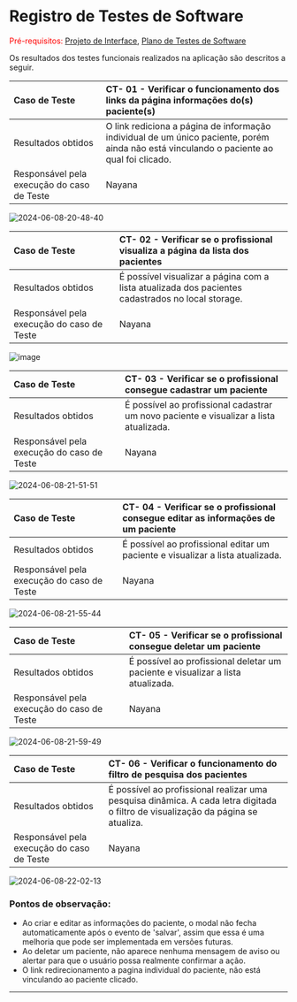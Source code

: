 # Registro de Testes de Software

<span style="color:red">Pré-requisitos: <a href="https://github.com/ICEI-PUC-Minas-PMV-ADS/pmv-ads-2024-1-e1-proj-web-t3-equipe-3-residuos-eletronicos/blob/main/documentos/04-Projeto%20de%20Interface.md"> Projeto de Interface</a></span>, <a href="https://github.com/ICEI-PUC-Minas-PMV-ADS/pmv-ads-2024-1-e1-proj-web-t3-equipe-3-residuos-eletronicos/blob/main/documentos/07-Plano%20de%20Testes%20de%20Software.md"> Plano de Testes de Software</a>

Os resultados dos testes funcionais realizados na aplicação são descritos a seguir.

|Caso de Teste    | CT- 01 - Verificar o funcionamento dos links da página informações do(s) paciente(s) |
|:---|:---|
| Resultados obtidos | O link rediciona a página de informação individual de um único paciente, porém ainda não está vinculando o paciente ao qual foi clicado. |
| Responsável pela execução do caso de Teste | Nayana |

![2024-06-08-20-48-40](https://github.com/ICEI-PUC-Minas-PMV-ADS/pmv-ads-2024-1-e1-proj-web-t3-equipe-3-residuos-eletronicos/assets/92792650/2d569d3d-b09e-4bd6-bd20-2c88519aa3be)


|Caso de Teste    | CT- 02 - Verificar se o profissional visualiza a página da lista dos pacientes |
|:---|:---|
| Resultados obtidos | É possível visualizar a página com a lista atualizada dos pacientes cadastrados no local storage. |
| Responsável pela execução do caso de Teste | Nayana |

![image](https://github.com/ICEI-PUC-Minas-PMV-ADS/pmv-ads-2024-1-e1-proj-web-t3-equipe-3-residuos-eletronicos/assets/92792650/d35763ba-54e1-41e7-a770-03c831d89b00)

|Caso de Teste    | CT- 03 - Verificar se o profissional consegue cadastrar um paciente |
|:---|:---|
| Resultados obtidos | É possível ao profissional cadastrar um novo paciente e visualizar a lista atualizada. |
| Responsável pela execução do caso de Teste | Nayana |

![2024-06-08-21-51-51](https://github.com/ICEI-PUC-Minas-PMV-ADS/pmv-ads-2024-1-e1-proj-web-t3-equipe-3-residuos-eletronicos/assets/92792650/b5421b82-2d6c-4ebe-bf22-fe96b56c58e3)

|Caso de Teste    | CT- 04 - Verificar se o profissional consegue editar as informações de um paciente |
|:---|:---|
| Resultados obtidos | É possível ao profissional editar um paciente e visualizar a lista atualizada. |
| Responsável pela execução do caso de Teste | Nayana |

![2024-06-08-21-55-44](https://github.com/ICEI-PUC-Minas-PMV-ADS/pmv-ads-2024-1-e1-proj-web-t3-equipe-3-residuos-eletronicos/assets/92792650/244cc268-f527-427f-ac5e-1dd880939603)

|Caso de Teste    | CT- 05 - Verificar se o profissional consegue deletar um paciente |
|:---|:---|
| Resultados obtidos | É possível ao profissional deletar um paciente e visualizar a lista atualizada. |
| Responsável pela execução do caso de Teste | Nayana |

![2024-06-08-21-59-49](https://github.com/ICEI-PUC-Minas-PMV-ADS/pmv-ads-2024-1-e1-proj-web-t3-equipe-3-residuos-eletronicos/assets/92792650/68ffeca7-2de3-4d03-a275-1b9b86737578)

|Caso de Teste    | CT- 06 - Verificar o funcionamento do filtro de pesquisa dos pacientes |
|:---|:---|
| Resultados obtidos | É possível ao profissional realizar uma pesquisa dinâmica. A cada letra digitada o filtro de visualização da página se atualiza. |
| Responsável pela execução do caso de Teste | Nayana |

![2024-06-08-22-02-13](https://github.com/ICEI-PUC-Minas-PMV-ADS/pmv-ads-2024-1-e1-proj-web-t3-equipe-3-residuos-eletronicos/assets/92792650/feb97aff-ec67-4e3b-9ee3-64250f8e2c92)

### Pontos de observação:
+ Ao criar e editar as informações do paciente, o modal não fecha automaticamente após o evento de 'salvar', assim que essa é uma melhoria que pode ser implementada em versões futuras.
+ Ao deletar um paciente, não aparece nenhuma mensagem de aviso ou alertar para que o usuário possa realmente confirmar a ação.
+ O link redirecionamento a pagina individual do paciente, não está vinculando ao paciente clicado.

<hr>
